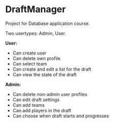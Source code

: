 # DraftManager
Project for Database application course.

Two usertypes: Admin, User.

**User:**
 - Can create user
 - Can delete own profile
 - Can select team
 - Can create and edit a list for the draft
 - Can view the state of the draft
 
 **Admin:**
 - Can delete non-admin user profiles
 - Can edit draft settings
 - Can add teams
 - Can add players in the draft
 - Can choose when draft starts and progresses 
